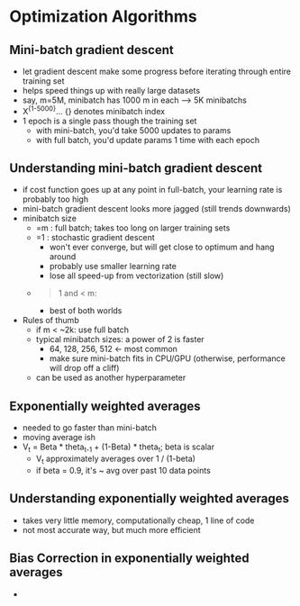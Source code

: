 # Optimization Algorithms

## Mini-batch gradient descent

- let gradient descent make some progress before iterating through entire training set
- helps speed things up with really large datasets
- say, m=5M, minibatch has 1000 m in each --> 5K minibatchs
- X<sup>{1-5000}</sup>... {} denotes minibatch index
- 1 epoch is a single pass though the training set
  - with mini-batch, you'd take 5000 updates to params
  - with full batch, you'd update params 1 time with each epoch

## Understanding mini-batch gradient descent

- if cost function goes up at any point in full-batch, your learning rate is probably too high
- mini-batch gradient descent looks more jagged (still trends downwards)
- minibatch size
  - =m : full batch; takes too long on larger training sets
  - =1 : stochastic gradient descent
    - won't ever converge, but will get close to optimum and hang around
    - probably use smaller learning rate
    - lose all speed-up from vectorization (still slow)
  - >1 and < m:
    - best of both worlds
- Rules of thumb
  - if m < ~2k: use full batch
  - typical minibatch sizes: a power of 2 is faster
    - 64, 128, 256, 512 <- most common
    - make sure mini-batch fits in CPU/GPU (otherwise, performance will drop off a cliff)
  - can be used as another hyperparameter

## Exponentially weighted averages

- needed to go faster than mini-batch
- moving average ish
- V<sub>t</sub> = Beta * theta<sub>t-1</sub> + (1-Beta) * theta<sub>t</sub>; beta is scalar
  - V<sub>t</sub> approximately averages over 1 / (1-beta)
  - if beta = 0.9, it's ~ avg over past 10 data points
  
## Understanding exponentially weighted averages

- takes very little memory, computationally cheap, 1 line of code
- not most accurate way, but much more efficient

## Bias Correction in exponentially weighted averages

- 







